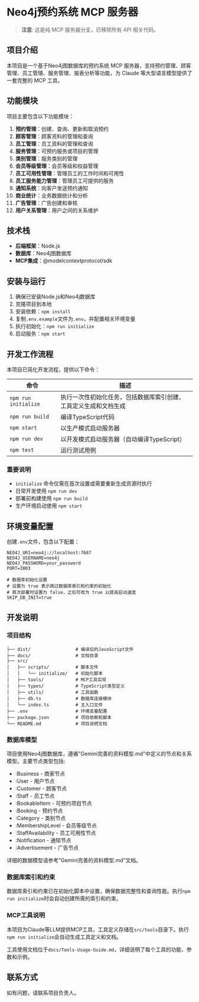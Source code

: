 # Neo4j预约系统 MCP 服务器

> **注意**: 这是纯 MCP 服务器分支，已移除所有 API 相关代码。

## 项目介绍

本项目是一个基于Neo4j图数据库的预约系统 MCP 服务器，支持预约管理、顾客管理、员工管理、服务管理、报表分析等功能，为 Claude 等大型语言模型提供了一套完整的 MCP 工具。

## 功能模块

项目主要包含以下功能模块：

1. **预约管理**：创建、查询、更新和取消预约
2. **顾客管理**：顾客资料的管理和查询
3. **员工管理**：员工资料的管理和查询
4. **服务管理**：可预约服务或项目的管理
5. **类别管理**：服务类别的管理
6. **会员等级管理**：会员等级和权益管理
7. **员工可用性管理**：管理员工的工作时间和可用性
8. **员工服务能力管理**：管理员工可提供的服务
9. **通知系统**：向客户发送预约通知
10. **商业统计**：业务数据统计和分析
11. **广告管理**：广告创建和审核
12. **用户关系管理**：用户之间的关系维护

## 技术栈

- **后端框架**：Node.js
- **数据库**：Neo4j图数据库
- **MCP集成**：@modelcontextprotocol/sdk

## 安装与运行

1. 确保已安装Node.js和Neo4j数据库
2. 克隆项目到本地
3. 安装依赖：`npm install`
4. 复制`.env.example`文件为`.env`，并配置相关环境变量
5. 执行初始化：`npm run initialize`
6. 启动服务：`npm start`

## 开发工作流程

本项目已简化开发流程，提供以下命令：

| 命令 | 描述 |
|------|------|
| `npm run initialize` | 执行一次性初始化任务，包括数据库索引创建、工具定义生成和文档生成 |
| `npm run build` | 编译TypeScript代码 |
| `npm start` | 以生产模式启动服务器 |
| `npm run dev` | 以开发模式启动服务器（自动编译TypeScript） |
| `npm test` | 运行测试用例 |

### 重要说明

- `initialize` 命令仅需在首次设置或需要重新生成资源时执行
- 日常开发使用 `npm run dev`
- 部署前构建使用 `npm run build`
- 生产环境启动使用 `npm start`

## 环境变量配置

创建`.env`文件，包含以下配置：

```
NEO4J_URI=neo4j://localhost:7687
NEO4J_USERNAME=neo4j
NEO4J_PASSWORD=your_password
PORT=3003

# 数据库初始化设置
# 设置为 true 表示跳过数据库索引和约束的初始化
# 首次部署时设置为 false，之后可改为 true 以提高启动速度
SKIP_DB_INIT=true
```

## 开发说明

### 项目结构

```
├── dist/                 # 编译后的JavaScript文件
├── docs/                 # 文档目录
├── src/
│   ├── scripts/          # 脚本文件
│   │   └── initialize/   # 初始化脚本
│   ├── tools/            # MCP工具实现
│   ├── types/            # TypeScript类型定义
│   ├── utils/            # 工具函数
│   ├── db.ts             # 数据库连接模块
│   └── index.ts          # 主入口文件
├── .env                  # 环境变量配置
├── package.json          # 项目依赖和脚本
└── README.md             # 项目说明文档
```

### 数据库模型

项目使用Neo4j图数据库，遵循"Gemini完善的资料模型.md"中定义的节点和关系模型。主要节点类型包括:

- :Business - 商家节点
- :User - 用户节点
- :Customer - 顾客节点
- :Staff - 员工节点
- :BookableItem - 可预约项目节点
- :Booking - 预约节点
- :Category - 类别节点
- :MembershipLevel - 会员等级节点
- :StaffAvailability - 员工可用性节点
- :Notification - 通知节点
- :Advertisement - 广告节点

详细的数据模型请参考"Gemini完善的资料模型.md"文档。

### 数据库索引和约束

数据库索引和约束已在初始化脚本中设置，确保数据完整性和查询性能。执行`npm run initialize`时会自动创建所需的索引和约束。

### MCP工具说明

本项目为Claude等LLM提供MCP工具，工具定义存储在`src/tools`目录下。执行`npm run initialize`会自动生成工具定义和文档。

工具使用文档位于`docs/Tools-Usage-Guide.md`，详细说明了每个工具的功能、参数和示例。

## 联系方式

如有问题，请联系项目负责人。